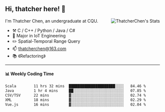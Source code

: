 ## Hi, thatcher here! :wave:

<img align="right" src="https://github-readme-stats.vercel.app/api?username=thatcherchen&title_color=333&text_color=777" alt="ThatcherChen's Stats" >

I'm Thatcher Chen, an undergraduate at CQU.

- :hammer_and_pick:  C / C++ / Python / Java / C# 
- :seedling:  Major in IoT Engineering
- :pencil2:  Spatial-Temporal Range Query
- :mailbox: thatcherchen@163.com
- :books: 《Refactoring》

---

#### :bar_chart: Weekly Coding Time

<!--START_SECTION:waka-->

```txt
Scala        11 hrs 32 mins  █████████████████████░░░░   84.46 %
Java         1 hr 4 mins     ██░░░░░░░░░░░░░░░░░░░░░░░   07.85 %
CSV/TSV      22 mins         ▓░░░░░░░░░░░░░░░░░░░░░░░░   02.74 %
XML          18 mins         ▓░░░░░░░░░░░░░░░░░░░░░░░░   02.29 %
Vue.js       16 mins         ▓░░░░░░░░░░░░░░░░░░░░░░░░   02.04 %
```

<!--END_SECTION:waka-->
